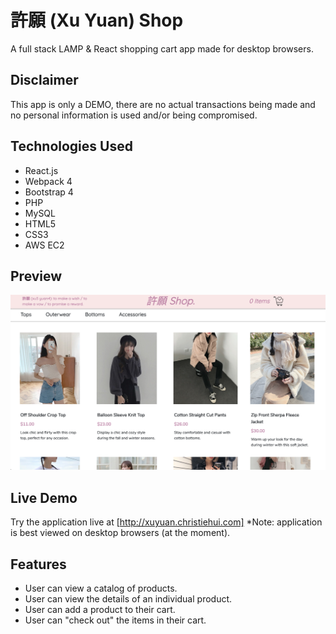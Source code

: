 # 許願 (Xu Yuan) Shop

A full stack LAMP & React shopping cart app made for desktop browsers.

## Disclaimer

This app is only a DEMO, there are no actual transactions being made and no personal information is used and/or being compromised.

## Technologies Used

- React.js
- Webpack 4
- Bootstrap 4
- PHP
- MySQL
- HTML5
- CSS3
- AWS EC2

## Preview

![Xuyuan Shop](server/public/images/xuyuanshop.png)

## Live Demo

Try the application live at [http://xuyuan.christiehui.com]
*Note: application is best viewed on desktop browsers (at the moment).

## Features

- User can view a catalog of products.
- User can view the details of an individual product.
- User can add a product to their cart.
- User can "check out" the items in their cart.
